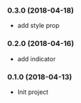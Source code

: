 ### 0.3.0 (2018-04-18)
- add style prop

### 0.2.0 (2018-04-16)
- add indicator

### 0.1.0 (2018-04-13)
- Init project

